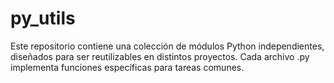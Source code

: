 # py_utils
Este repositorio contiene una colección de módulos Python independientes, diseñados para ser reutilizables en distintos proyectos. Cada archivo .py implementa funciones específicas para tareas comunes.
